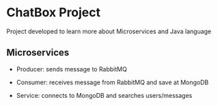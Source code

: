 # ChatBox Project

Project developed to learn more about Microservices and Java language

## Microservices

* Producer: sends message to RabbitMQ

* Consumer: receives message from RabbitMQ and save at MongoDB

* Service: connects to MongoDB and searches users/messages

